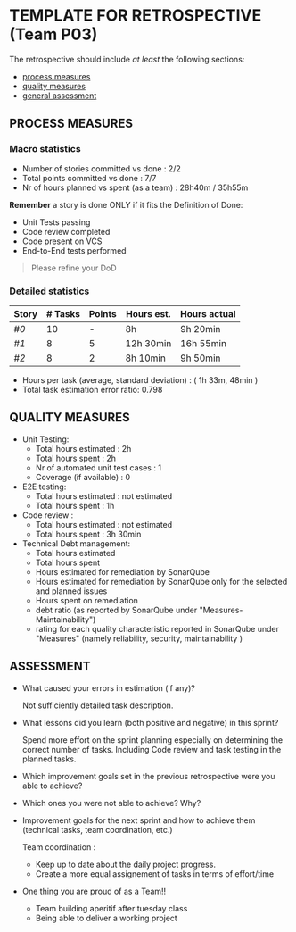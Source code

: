TEMPLATE FOR RETROSPECTIVE (Team P03)
=====================================

The retrospective should include _at least_ the following
sections:

- [process measures](#process-measures)
- [quality measures](#quality-measures)
- [general assessment](#assessment)

## PROCESS MEASURES 

### Macro statistics

- Number of stories committed vs done : 2/2
- Total points committed vs done : 7/7
- Nr of hours planned vs spent (as a team) : 28h40m / 35h55m


**Remember**  a story is done ONLY if it fits the Definition of Done:
 
- Unit Tests passing
- Code review completed
- Code present on VCS
- End-to-End tests performed

> Please refine your DoD 

### Detailed statistics

| Story  | # Tasks | Points | Hours est. | Hours actual |
|--------|---------|--------|------------|--------------|
| _#0_   |    10     |    -   |       8h     |      9h 20min        |
| _#1_      |      8   |    5    |      12h 30min      |   16h 55min           |
| _#2_      |   8      |     2   |     8h 10min       |        9h 50min      |
   

- Hours per task (average, standard deviation) : ( 1h 33m,  48min )
- Total task estimation error ratio: 0.798

  
## QUALITY MEASURES 

- Unit Testing:
  - Total hours estimated : 2h
  - Total hours spent : 2h
  - Nr of automated unit test cases : 1
  - Coverage (if available) : 0
- E2E testing: 
  - Total hours estimated : not estimated
  - Total hours spent : 1h
- Code review :
  - Total hours estimated : not estimated
  - Total hours spent : 3h 30min
- Technical Debt management:
  - Total hours estimated 
  - Total hours spent 
  - Hours estimated for remediation by SonarQube 
  - Hours estimated for remediation by SonarQube only for the selected and planned issues 
  - Hours spent on remediation 
  - debt ratio (as reported by SonarQube under "Measures-Maintainability")
  - rating for each quality characteristic reported in SonarQube under "Measures" (namely reliability, security, maintainability )
  


## ASSESSMENT

- What caused your errors in estimation (if any)?
  
  Not sufficiently detailed task description.

- What lessons did you learn (both positive and negative) in this sprint?

  Spend more effort on the sprint planning especially on determining the correct number of tasks.
  Including Code review and task testing in the planned tasks.

- Which improvement goals set in the previous retrospective were you able to achieve? 
  
- Which ones you were not able to achieve? Why?

- Improvement goals for the next sprint and how to achieve them (technical tasks, team coordination, etc.)

   Team coordination : 
  - Keep up to date about the daily project progress.
  - Create a more equal assignement of tasks in terms of effort/time

- One thing you are proud of as a Team!!
  - Team building aperitif after tuesday class
  - Being able to deliver a working project
